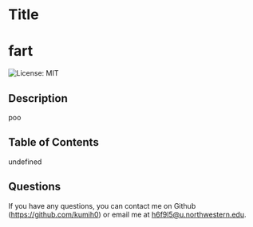 
  # Title
  # fart

  ![License: MIT](https://img.shields.io/badge/license-MIT-green)

  ## Description
  
  poo
  
  ## Table of Contents 
    
  undefined
  
  
  
  ## Questions
  If you have any questions, you can contact me on Github (https://github.com/kumih0) or email me at h6f9l5@u.northwestern.edu.
